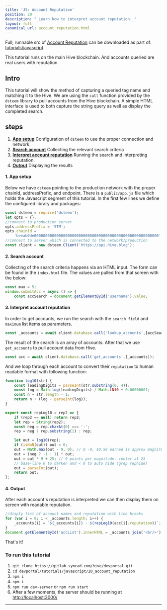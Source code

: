 ```yaml
---
title: 'JS: Account Reputation'
position: 20
description: "_Learn how to interpret account reputation._"
layout: full
canonical_url: account_reputation.html
---              
```

<span class="fa-pull-left top-of-tutorial-repo-link"><span class="first-word">Full</span>, runnable src of [Account Reputation](https://gitlab.syncad.com/hive/devportal/-/tree/master/tutorials/javascript/tutorials/20_account_reputation) can be downloaded as part of: [tutorials/javascript](https://gitlab.syncad.com/hive/devportal/-/tree/master/tutorials/javascript).</span>
<br>



This tutorial runs on the main Hive blockchain. And accounts queried are real users with reputation.

## Intro

This tutorial will show the method of capturing a queried tag name and matching it to the Hive. We are using the `call` function provided by the `dsteem` library to pull accounts from the Hive blockchain. A simple HTML interface is used to both capture the string query as well as display the completed search.

## steps

1.  [**App setup**](#app-setup) Configuration of `dsteem` to use the proper connection and network.
2.  [**Search account**](#search-account) Collecting the relevant search criteria
3.  [**Interpret account reputation**](#run-reputation) Running the search and interpreting reputation.
4.  [**Output**](#output) Displaying the results

#### 1. App setup <a name="app-setup"></a>

Below we have `dsteem` pointing to the production network with the proper chainId, addressPrefix, and endpoint. There is a `public/app.js` file which holds the Javascript segment of this tutorial. In the first few lines we define the configured library and packages:

```javascript
const dsteem = require('dsteem');
let opts = {};
//connect to production server
opts.addressPrefix = 'STM';
opts.chainId =
    'beeab0de00000000000000000000000000000000000000000000000000000000';
//connect to server which is connected to the network/production
const client = new dsteem.Client('https://api.hive.blog');
```

#### 2. Search account <a name="search-account"></a>

Collecting of the search criteria happens via an HTML input. The form can be found in the `index.html` file. The values are pulled from that screen with the below:

```javascript
const max = 5;
window.submitAcc = async () => {
    const accSearch = document.getElementById('username').value;
```

#### 3. Interpret account reputation <a name="run-reputation"></a>

In order to get accounts, we run the search with the `search field` and `maximum` list items as parameters.

```javascript
const _accounts = await client.database.call('lookup_accounts',[accSearch, max]);
```

The result of the search is an array of accounts. After that we use `get_accounts` to pull account data from Hive.

```javascript
const acc = await client.database.call('get_accounts',[_accounts]);
```

And we loop through each account to convert their `reputation` to human readable format with following function:

```javascript
function log10(str) {
    const leadingDigits = parseInt(str.substring(0, 4));
    const log = Math.log(leadingDigits) / Math.LN10 + 0.00000001;
    const n = str.length - 1;
    return n + (log - parseInt(log));
}

export const repLog10 = rep2 => {
    if (rep2 == null) return rep2;
    let rep = String(rep2);
    const neg = rep.charAt(0) === '-';
    rep = neg ? rep.substring(1) : rep;

    let out = log10(rep);
    if (isNaN(out)) out = 0;
    out = Math.max(out - 9, 0); // @ -9, $0.50 earned is approx magnitude 1
    out = (neg ? -1 : 1) * out;
    out = out * 9 + 25; // 9 points per magnitude. center at 25
    // base-line 0 to darken and < 0 to auto hide (grep rephide)
    out = parseInt(out);
    return out;
};
```

#### 4. Output <a name="output"></a>

After each account's reputation is interpreted we can then display them on screen with readable reputation.

```javascript
//disply list of account names and reputation with line breaks
for (var i = 0; i < _accounts.length; i++) {
    _accounts[i] = `${_accounts[i]} - ${repLog10(acc[i].reputation)}`;
}
document.getElementById('accList').innerHTML = _accounts.join('<br/>');
```

That's it!

### To run this tutorial

1.  `git clone https://gitlab.syncad.com/hive/devportal.git`
1.  `cd devportal/tutorials/javascript/20_account_reputation`
1.  `npm i`
1.  `npm i`
1.  `npm run dev-server` or `npm run start`
1.  After a few moments, the server should be running at [http://localhost:3000/](http://localhost:3000/)


---
